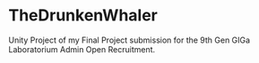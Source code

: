 # TheDrunkenWhaler
Unity Project of my Final Project submission for the 9th Gen GIGa Laboratorium Admin Open Recruitment.
